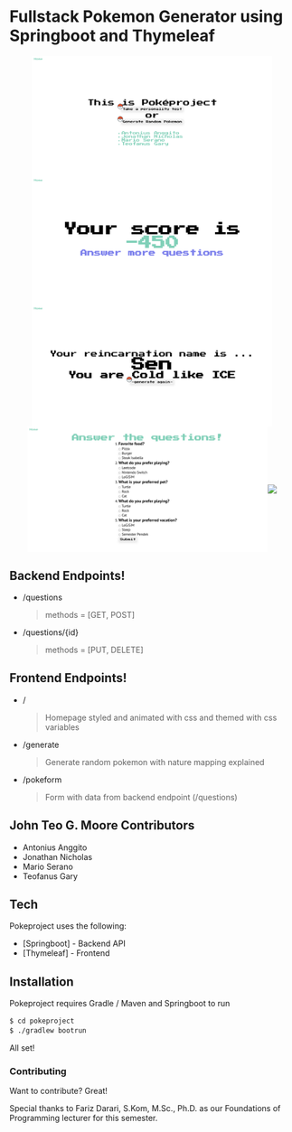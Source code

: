 # Fullstack Pokemon Generator using Springboot and Thymeleaf

<div style="display: flex; flex-direction: row; flex-wrap: wrap; justify-content: center; align-items: center;">
<img src="./static/demo0.png" width="425px"/>
<img src="./static/demo1.png" width="425px"/>
<img src="./static/demo2.png" width="425px"/>
<img src="./static/demo3.png" width="425px"/>
<img src="https://images-ext-1.discordapp.net/external/VRp_nRYeDVeWrvZJK7ySxIOhK6FAtwfWKmrOFB3Fees/https/imgur.com/OM52HE1.gif" />
<div>

## Backend Endpoints!

- /questions
  > methods = [GET, POST]
- /questions/{id}
  > methods = [PUT, DELETE]

## Frontend Endpoints!

- /
  > Homepage styled and animated with css and themed with css variables
- /generate
  > Generate random pokemon with nature mapping explained
- /pokeform
  > Form with data from backend endpoint (/questions)

## John Teo G. Moore Contributors

- Antonius Anggito
- Jonathan Nicholas
- Mario Serano
- Teofanus Gary

## Tech

Pokeproject uses the following:

- [Springboot] - Backend API
- [Thymeleaf] - Frontend

## Installation

Pokeproject requires Gradle / Maven and Springboot to run

```sh
$ cd pokeproject
$ ./gradlew bootrun
```

All set!

### Contributing

Want to contribute? Great!

Special thanks to Fariz Darari, S.Kom, M.Sc., Ph.D. as our Foundations of Programming lecturer for this semester.
